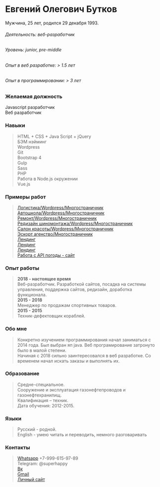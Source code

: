 # Евгений Олегович Бутков
Мужчина, 25 лет, родился 29 декабря 1993.  

###### Деятельность: веб-разработчик  
###### Уровень: junior, pre-middle   
###### Опыт в веб разработке: > 1.5 лет  
###### Опыт в программировании: > 3 лет 

### Желаемая должность
Javascript разработчик   
Веб разработчик   

### Навыки
>HTML + CSS + Java Script + jQuery  
>БЭМ нэйминг  
>Wordpress  
>Git  
>Bootstrap 4   
>Gulp   
>Sass  
>PHP  
>Работа в Node.js окружении   
>Vue.js   

### Примеры работ
>[Логистика/Wordpress/Многостраничник](http://atransdv.ru/)   
>[Автошкола/Wordpress/Многостраничник](http://autogrenada.ru/)   
>[Ремонт/Wordpress/Многостраничник](https://p-z-o.ru/remont-spectechniki)   
>[Редизайн шиномонтажа/Wordpress/Многостраничник](http://shinomontage24.ru/)   
>[Салон красоты/Wordpress/Многостраничник](http://montana-nails.ru/)     
>[Эскорт агенство/Многостраничник](http://test.webdiller.ru/)     
>[Лендинг](https://webdiller.github.io/mars/)   
>[Лендинг](https://webdiller.github.io/fruits/)    
>[Лендинг](https://ornate-carving.com/)    
>[Работа с API погоды](https://github.com/webdiller/weather-app)[ - сайт](https://webdiller.github.io/weather-app/)    

### Опыт работы
>**2018 - настоящее время**  
> Веб-разработчик. Разработкой сайтов, посадка на системы управления, поддержка сайтов, редизайн, доработка функционала.    
>**2015 - 2018**  
> Менеджер по продажам спортивных товаров.  
>**2015 - 2015**  
> Техник-дефектовщик кораблей.

### Обо мне
> Конкретно изучением программирования начал заниматься с 2014 года. Был выбран яп java. Веб програмирование затронуто было в малой степени.  
> Начиная с 2018 сильно заинтересовался в веб разработке. Со временем начал искать заказы и выполнять их.

### Образование 
>Средне-специальное.  
>Сооружение и эксплуатация газонефтепроводов и газонефтехранилищ.  
>Квалификация – техник.  
>Дата обучения: 2012-2015.  

### Языки 
>Русский - родной.  
>English - умею читать и переводить, немного разговаривать

### Контакты 
>[Whatsapp](https://wa.me/79996159789) +7-999-615-97-89  
>Telegram: @superhappy  
>[Вк](https://vk.com/eugenefromrus)  
>[Gmail](mailto:eugenefromrus@gmail.com)  
>[Личный сайт](https://www.webdiller.ru)  
